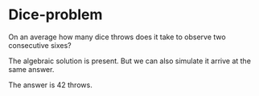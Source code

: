 # Dice-problem
On an average how many dice throws does it take to observe two consecutive sixes?

The algebraic solution is present. But we can also simulate it arrive at the same answer.

The answer is 42 throws.

